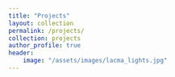 ```yaml
---
title: "Projects"
layout: collection
permalink: /projects/
collection: projects
author_profile: true
header:
    image: "/assets/images/lacma_lights.jpg"
---
```

